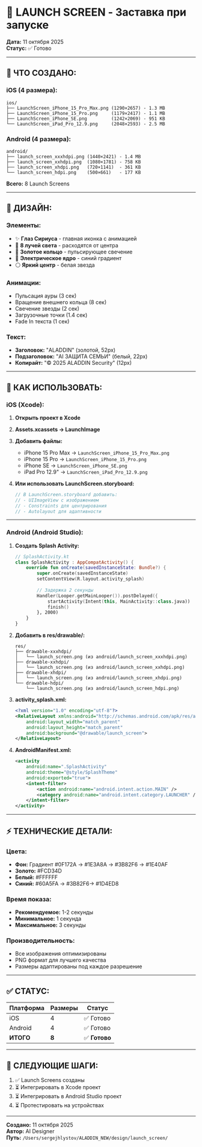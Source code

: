 # 🎨 LAUNCH SCREEN - Заставка при запуске

**Дата:** 11 октября 2025  
**Статус:** ✅ Готово

---

## 📱 **ЧТО СОЗДАНО:**

### **iOS (4 размера):**
```
ios/
├── LaunchScreen_iPhone_15_Pro_Max.png (1290×2657) - 1.3 MB
├── LaunchScreen_iPhone_15_Pro.png     (1179×2417) - 1.1 MB
├── LaunchScreen_iPhone_SE.png         (1242×2069) - 951 KB
└── LaunchScreen_iPad_Pro_12.9.png     (2048×2593) - 2.5 MB
```

### **Android (4 размера):**
```
android/
├── launch_screen_xxxhdpi.png (1440×2421) - 1.4 MB
├── launch_screen_xxhdpi.png  (1080×1781) - 758 KB
├── launch_screen_xhdpi.png   (720×1141)  - 361 KB
└── launch_screen_hdpi.png    (500×661)   - 177 KB
```

**Всего:** 8 Launch Screens

---

## 🎨 **ДИЗАЙН:**

### **Элементы:**
- ✨ **Глаз Сириуса** - главная иконка с анимацией
- 💫 **8 лучей света** - расходятся от центра
- 🌟 **Золотое кольцо** - пульсирующее свечение
- 🔵 **Электрическое ядро** - синий градиент
- ⚪ **Яркий центр** - белая звезда

### **Анимации:**
- Пульсация ауры (3 сек)
- Вращение внешнего кольца (8 сек)
- Свечение звезды (2 сек)
- Загрузочные точки (1.4 сек)
- Fade In текста (1 сек)

### **Текст:**
- **Заголовок:** "ALADDIN" (золотой, 52px)
- **Подзаголовок:** "AI ЗАЩИТА СЕМЬИ" (белый, 22px)
- **Копирайт:** "© 2025 ALADDIN Security" (12px)

---

## 📲 **КАК ИСПОЛЬЗОВАТЬ:**

### **iOS (Xcode):**

1. **Открыть проект в Xcode**
2. **Assets.xcassets → LaunchImage**
3. **Добавить файлы:**
   - iPhone 15 Pro Max → `LaunchScreen_iPhone_15_Pro_Max.png`
   - iPhone 15 Pro → `LaunchScreen_iPhone_15_Pro.png`
   - iPhone SE → `LaunchScreen_iPhone_SE.png`
   - iPad Pro 12.9" → `LaunchScreen_iPad_Pro_12.9.png`

4. **Или использовать LaunchScreen.storyboard:**
   ```swift
   // В LaunchScreen.storyboard добавить:
   // - UIImageView с изображением
   // - Constraints для центрирования
   // - Autolayout для адаптивности
   ```

---

### **Android (Android Studio):**

1. **Создать Splash Activity:**
   ```kotlin
   // SplashActivity.kt
   class SplashActivity : AppCompatActivity() {
       override fun onCreate(savedInstanceState: Bundle?) {
           super.onCreate(savedInstanceState)
           setContentView(R.layout.activity_splash)
           
           // Задержка 2 секунды
           Handler(Looper.getMainLooper()).postDelayed({
               startActivity(Intent(this, MainActivity::class.java))
               finish()
           }, 2000)
       }
   }
   ```

2. **Добавить в res/drawable/:**
   ```
   res/
   ├── drawable-xxxhdpi/
   │   └── launch_screen.png (из android/launch_screen_xxxhdpi.png)
   ├── drawable-xxhdpi/
   │   └── launch_screen.png (из android/launch_screen_xxhdpi.png)
   ├── drawable-xhdpi/
   │   └── launch_screen.png (из android/launch_screen_xhdpi.png)
   └── drawable-hdpi/
       └── launch_screen.png (из android/launch_screen_hdpi.png)
   ```

3. **activity_splash.xml:**
   ```xml
   <?xml version="1.0" encoding="utf-8"?>
   <RelativeLayout xmlns:android="http://schemas.android.com/apk/res/android"
       android:layout_width="match_parent"
       android:layout_height="match_parent"
       android:background="@drawable/launch_screen">
   </RelativeLayout>
   ```

4. **AndroidManifest.xml:**
   ```xml
   <activity
       android:name=".SplashActivity"
       android:theme="@style/SplashTheme"
       android:exported="true">
       <intent-filter>
           <action android:name="android.intent.action.MAIN" />
           <category android:name="android.intent.category.LAUNCHER" />
       </intent-filter>
   </activity>
   ```

---

## ⚡ **ТЕХНИЧЕСКИЕ ДЕТАЛИ:**

### **Цвета:**
- **Фон:** Градиент #0F172A → #1E3A8A → #3B82F6 → #1E40AF
- **Золото:** #FCD34D
- **Белый:** #FFFFFF
- **Синий:** #60A5FA → #3B82F6→ #1D4ED8

### **Время показа:**
- **Рекомендуемое:** 1-2 секунды
- **Минимальное:** 1 секунда
- **Максимальное:** 3 секунды

### **Производительность:**
- Все изображения оптимизированы
- PNG формат для лучшего качества
- Размеры адаптированы под каждое разрешение

---

## ✅ **СТАТУС:**

| Платформа | Размеры | Статус |
|-----------|---------|--------|
| iOS | 4 | ✅ Готово |
| Android | 4 | ✅ Готово |
| **ИТОГО** | **8** | ✅ **Готово** |

---

## 📝 **СЛЕДУЮЩИЕ ШАГИ:**

1. ✅ Launch Screens созданы
2. ⏳ Интегрировать в Xcode проект
3. ⏳ Интегрировать в Android Studio проект
4. ⏳ Протестировать на устройствах

---

**Создано:** 11 октября 2025  
**Автор:** AI Designer  
**Путь:** `/Users/sergejhlystov/ALADDIN_NEW/design/launch_screen/`




